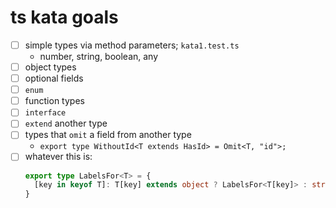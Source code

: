 # ts kata goals

- [ ] simple types via method parameters; `kata1.test.ts`
  * number, string, boolean, any
- [ ] object types
- [ ] optional fields
- [ ] `enum`
- [ ] function types
- [ ] `interface`
- [ ] `extend` another type
- [ ] types that `omit` a field from another type
  *  `export type WithoutId<T extends HasId> = Omit<T, "id">;`
- [ ] whatever this is:
    ```ts
    export type LabelsFor<T> = {
      [key in keyof T]: T[key] extends object ? LabelsFor<T[key]> : string | LabelDefinition | null
    }
    ```